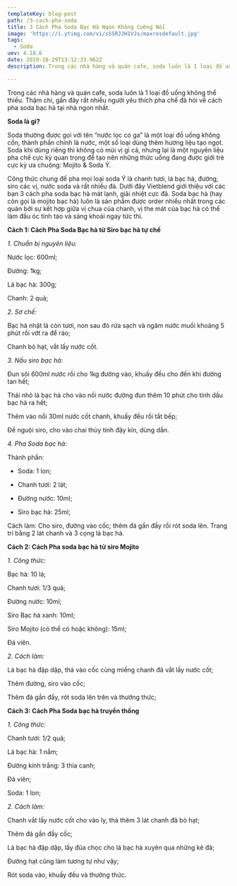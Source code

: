 ```yaml
---
templateKey: blog-post
path: /3-cach-pha-soda
title: 3 Cách Pha Soda Bạc Hà Ngon Không Cưỡng Nổi
image: 'https://i.ytimg.com/vi/sSSRJJH1VJs/maxresdefault.jpg' 
tags:
  - Soda
uev: 4.18.6
date: 2019-10-29T13:12:33.962Z
description: Trong các nhà hàng và quán cafe, soda luôn là 1 loại đồ uống không thể thiếu. Thậm chí, gần đây rất nhiều người yêu thích pha chế đã hỏi về cách pha soda bạc hà tại nhà ngon nhất.

---
```



Trong các nhà hàng và quán cafe, soda luôn là 1 loại đồ uống không thể thiếu. Thậm chí, gần đây rất nhiều người yêu thích pha chế đã hỏi về cách pha soda bạc hà tại nhà ngon nhất. 

**Soda là gì?**

Soda thường được gọi với tên “nước lọc có ga” là một loại đồ uống không cồn, thành phần chính là nước, một số loại dùng thêm hương liệu tạo ngọt. Soda khi dùng riêng thì không có mùi vị gì cả, nhưng lại là một nguyên liệu pha chế cực kỳ quan trọng để tạo nên những thức uống đang được giới trẻ cực kỳ ưa chuộng: Mojito & Soda Ý.


Công thức chung để pha mọi loại soda Ý là chanh tươi, lá bạc hà, đường, siro các vị, nước soda và rất nhiều đá. Dưới đây Vietblend giới thiệu với các bạn 3 cách pha soda bạc hà mát lạnh, giải nhiệt cực đã. Soda bạc hà (hay còn gọi là mojito bạc hà) luôn là sản phẩm được order nhiều nhất trong các quán bởi sự kết hợp giữa vị chua của chanh, vị the mát của bạc hà có thể làm đầu óc tỉnh táo và sảng khoái ngay tức thì.


**Cách 1: Cách Pha Soda Bạc hà từ Siro bạc hà tự chế**

*1. Chuẩn bị nguyên liệu:*

Nước lọc: 600ml;

Đường: 1kg;

Lá bạc hà: 300g;

Chanh: 2 quả;

*2. Sơ chế:*

Bạc hà nhặt lá còn tươi, non sau đó rửa sạch và ngâm nước muối khoảng 5 phút rồi vớt ra để ráo;

Chanh bỏ hạt, vắt lấy nước cốt.

*3. Nấu siro bạc hà:*

Đun sôi 600ml nước rồi cho 1kg đường vào, khuấy đều cho đến khi đường tan hết;

Thái nhỏ lá bạc hà cho vào nồi nước đường đun thêm 10 phút cho tinh dầu bạc hà ra hết;

Thêm vào nồi 30ml nước cốt chanh, khuấy đều rồi tắt bếp;

Để nguội siro, cho vào chai thủy tinh đậy kín, dùng dần.

*4. Pha Soda bạc hà:*

Thành phần:

+ Soda: 1 lon;

+ Chanh tươi: 2 lát;

+ Đường nước: 10ml;

+ Siro bạc hà: 25ml;

Cách làm: Cho siro, đường vào cốc; thêm đá gần đầy rồi rót soda lên. Trang trí bằng 2 lát chanh và 3 cọng lá bạc hà.

**Cách 2: Cách Pha soda bạc hà từ siro Mojito**

*1. Công thức:*

Bạc hà: 10 lá;

Chanh tươi: 1/3 quả;

Đường nước: 10ml;

Siro Bạc hà xanh: 10ml;

Siro Mojito (có thể có hoặc không): 15ml;

Đá viên.

*2. Cách làm:*

Lá bạc hà đập dập, thả vào cốc cùng miếng chanh đã vắt lấy nước cốt;

Thêm đường, siro vào cốc;

Thêm đá gần đầy, rót soda lên trên và thưởng thức;

**Cách 3: Cách Pha Soda bạc hà truyền thống**

*1. Công thức:*

Chanh tươi: 1/2 quả;

Lá bạc hà: 1 nắm;

Đường kính trắng: 3 thìa canh;

Đá viên;

Soda: 1 lon;

*2. Cách làm:*

Chanh vắt lấy nước cốt cho vào ly, thả thêm 3 lát chanh đã bỏ hạt;

Thêm đá gần đầy cốc;

Lá bạc hà đập dập, lấy đũa chọc cho lá bạc hà xuyên qua những kẽ đá;

Đường hạt cũng làm tương tự như vậy;

Rót soda vào, khuấy đều và thưởng thức.



